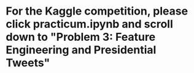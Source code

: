 # For the Kaggle competition, please click practicum.ipynb and scroll down to "Problem 3: Feature Engineering and Presidential Tweets"

